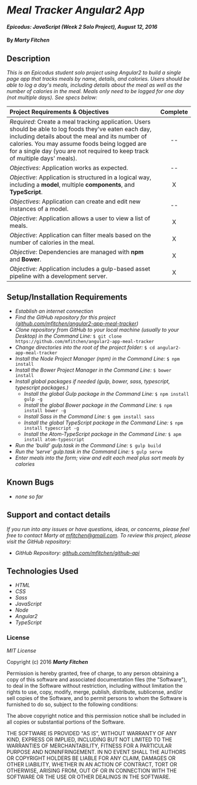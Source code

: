 # _Meal Tracker Angular2 App_

#### _Epicodus: JavaScript (Week 2 Solo Project), August 12, 2016_

#### By _**Marty Fitchen**_

## Description

_This is an Epicodus student solo project using Angular2 to build a single page app that tracks meals by name, details, and calories. Users should be able to log a day's meals, including details about the meal as well as the number of calories in the meal. Meals only need to be logged for one day (not multiple days). See specs below:_

Project Requirements & Objectives  | Complete
:------------- | :-------------: |
*Required*: Create a meal tracking application. Users should be able to log foods they've eaten each day, including details about the meal and its number of calories. You may assume foods being logged are for a single day (you are not required to keep track of multiple days' meals). | --
*Objectives*: Application works as expected. | --
*Objective*: Application is structured in a logical way, including a **model**, multiple **components**, and **TypeScript**. | X
*Objectives*: Application can create and edit new instances of a model. | --
*Objective*: Application allows a user to view a list of meals. | X
*Objective*: Application can filter meals based on the number of calories in the meal. | X
*Objective*: Dependencies are managed with **npm** and **Bower**. | X
*Objective*: Application includes a gulp-based asset pipeline with a development server. | X

## Setup/Installation Requirements

* _Establish an internet connection_
* _Find the GitHub repository for this project (<a href="https://github.com/mfitchen/angular2-app-meal-tracker">github.com/mfitchen/angular2-app-meal-tracker</a>)_
* _Clone repository from GitHub to your local machine (usually to your Desktop) in the Command Line:_ ``$ git clone https://github.com/mfitchen/angular2-app-meal-tracker``
* _Change directories into the root of the project folder:_ ``$ cd angular2-app-meal-tracker``
* _Install the Node Project Manager (npm) in the Command Line:_ ``$ npm install``
* _Install the Bower Project Manager in the Command Line:_ ``$ bower install``
* _Install global packages if needed (gulp, bower, sass, typescript, typescript packages.)_
  - _Install the global Gulp package in the Command Line:_ ``$ npm install gulp -g``
  - _Install the global Bower package in the Command Line:_ ``$ npm install bower -g``
  - _Install Sass in the Command Line:_ ``$ gem install sass``
  - _Install the global TypeScript package in the Command Line:_ ``$ npm install typescript -g``
  - _Install the Atom-TypeScript package in the Command Line:_ ``$ apm install atom-typescript``
* _Run the 'build' gulp.task in the Command Line:_ ``$ gulp build``
* _Run the 'serve' gulp.task in the Command Line:_ ``$ gulp serve``
* _Enter meals into the form; view and edit each meal plus sort meals by calories_

## Known Bugs

* _none so far_

## Support and contact details

_If you run into any issues or have questions, ideas, or concerns, please feel free to contact Marty at <a href="mailto:mfitchen@gmail.com">mfitchen@gmail.com</a>._
_To review this project, please visit the GitHub repository:_

* _GitHub Repository: <a href="https://github.com/mfitchen/github-api">github.com/mfitchen/github-api</a>_

## Technologies Used

* _HTML_
* _CSS_
* _Sass_
* _JavaScript_
* _Node_
* _Angular2_
* _TypeScript_

### License

*MIT License*

Copyright (c) 2016 **_Marty Fitchen_**

Permission is hereby granted, free of charge, to any person obtaining a copy of this software and associated documentation files (the "Software"), to deal in the Software without restriction, including without limitation the rights to use, copy, modify, merge, publish, distribute, sublicense, and/or sell copies of the Software, and to permit persons to whom the Software is furnished to do so, subject to the following conditions:

The above copyright notice and this permission notice shall be included in all copies or substantial portions of the Software.

THE SOFTWARE IS PROVIDED "AS IS", WITHOUT WARRANTY OF ANY KIND, EXPRESS OR IMPLIED, INCLUDING BUT NOT LIMITED TO THE WARRANTIES OF MERCHANTABILITY, FITNESS FOR A PARTICULAR PURPOSE AND NONINFRINGEMENT. IN NO EVENT SHALL THE AUTHORS OR COPYRIGHT HOLDERS BE LIABLE FOR ANY CLAIM, DAMAGES OR OTHER LIABILITY, WHETHER IN AN ACTION OF CONTRACT, TORT OR OTHERWISE, ARISING FROM, OUT OF OR IN CONNECTION WITH THE SOFTWARE OR THE USE OR OTHER DEALINGS IN THE SOFTWARE.
